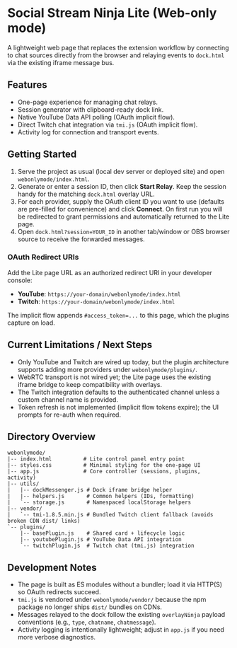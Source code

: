 # Social Stream Ninja Lite (Web-only mode)

A lightweight web page that replaces the extension workflow by connecting to chat sources directly from the browser and relaying events to `dock.html` via the existing iframe message bus.

## Features

- One-page experience for managing chat relays.
- Session generator with clipboard-ready dock link.
- Native YouTube Data API polling (OAuth implicit flow).
- Direct Twitch chat integration via `tmi.js` (OAuth implicit flow).
- Activity log for connection and transport events.

## Getting Started

1. Serve the project as usual (local dev server or deployed site) and open `webonlymode/index.html`.
2. Generate or enter a session ID, then click **Start Relay**. Keep the session handy for the matching `dock.html` overlay URL.
3. For each provider, supply the OAuth client ID you want to use (defaults are pre-filled for convenience) and click **Connect**. On first run you will be redirected to grant permissions and automatically returned to the Lite page.
4. Open `dock.html?session=YOUR_ID` in another tab/window or OBS browser source to receive the forwarded messages.

### OAuth Redirect URIs

Add the Lite page URL as an authorized redirect URI in your developer console:

- **YouTube**: `https://your-domain/webonlymode/index.html`
- **Twitch**: `https://your-domain/webonlymode/index.html`

The implicit flow appends `#access_token=...` to this page, which the plugins capture on load.

## Current Limitations / Next Steps

- Only YouTube and Twitch are wired up today, but the plugin architecture supports adding more providers under `webonlymode/plugins/`.
- WebRTC transport is not wired yet; the Lite page uses the existing iframe bridge to keep compatibility with overlays.
- The Twitch integration defaults to the authenticated channel unless a custom channel name is provided.
- Token refresh is not implemented (implicit flow tokens expire); the UI prompts for re-auth when required.

## Directory Overview

```
webonlymode/
|-- index.html          # Lite control panel entry point
|-- styles.css          # Minimal styling for the one-page UI
|-- app.js              # Core controller (sessions, plugins, activity)
|-- utils/
|   |-- dockMessenger.js # Dock iframe bridge helper
|   |-- helpers.js       # Common helpers (IDs, formatting)
|   `-- storage.js       # Namespaced localStorage helpers
|-- vendor/
|   `-- tmi-1.8.5.min.js # Bundled Twitch client fallback (avoids broken CDN dist/ links)
`-- plugins/
    |-- basePlugin.js    # Shared card + lifecycle logic
    |-- youtubePlugin.js # YouTube Data API integration
    `-- twitchPlugin.js  # Twitch chat (tmi.js) integration
```

## Development Notes

- The page is built as ES modules without a bundler; load it via HTTP(S) so OAuth redirects succeed.
- `tmi.js` is vendored under `webonlymode/vendor/` because the npm package no longer ships `dist/` bundles on CDNs.
- Messages relayed to the dock follow the existing `overlayNinja` payload conventions (e.g., `type`, `chatname`, `chatmessage`).
- Activity logging is intentionally lightweight; adjust in `app.js` if you need more verbose diagnostics.
